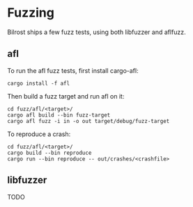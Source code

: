 # Fuzzing

Bilrost ships a few fuzz tests, using both libfuzzer and aflfuzz.

## afl

To run the afl fuzz tests, first install cargo-afl:

    cargo install -f afl

Then build a fuzz target and run afl on it:

    cd fuzz/afl/<target>/
    cargo afl build --bin fuzz-target
    cargo afl fuzz -i in -o out target/debug/fuzz-target

To reproduce a crash:

    cd fuzz/afl/<target>/
    cargo build --bin reproduce
    cargo run --bin reproduce -- out/crashes/<crashfile>

## libfuzzer

TODO

